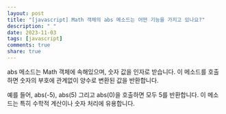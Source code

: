 ```yaml
---
layout: post
title: "[javascript] Math 객체의 abs 메소드는 어떤 기능을 가지고 있나요?"
description: " "
date: 2023-11-03
tags: [javascript]
comments: true
share: true
---
```


abs 메소드는 Math 객체에 속해있으며, 숫자 값을 인자로 받습니다. 이 메소드를 호출하면 숫자의 부호에 관계없이 양수로 변환된 값을 반환합니다. 

예를 들어, abs(-5), abs(5) 그리고 abs(0)을 호출하면 모두 5를 반환합니다. 이 메소드는 특히 수학적 계산이나 숫자 처리에 유용합니다.